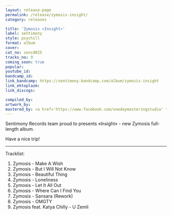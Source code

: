```yaml
---
layout: release-page
permalink: /release/zymosis-insight/
category: releases

title: 'Zymosis «Insight»'
label: sentimony
style: psychill
format: album
cover: 
cat_no: sencd025
tracks_no: 9
coming_soon: true
popular: 
youtube_id: 
bandcamp_id: 
link_bandcamp: https://sentimony.bandcamp.com/album/zymosis-insight
link_ektoplazm: 
link_discogs: 

compiled_by: 
artwork_by: 
mastered_by: <a href='https://www.facebook.com/onedaymasteringstudio' target='_blank'>One Day Mastering Studio</a>
---
```


Sentimony Records team proud to presents «Insight» - new Zymosis full-length album.

Have a nice trip!

---
Tracklist:

01. Zymosis - Make A Wish
02. Zymosis - But I Will Not Know
03. Zymosis - Beautiful Thing
04. Zymosis - Loneliness
05. Zymosis - Let It All Out
06. Zymosis - Where Can I Find You
07. Zymosis - Sansara (Rework)
08. Zymosis - OMGTY
09. Zymosis feat. Katya Chilly - U Zemli
